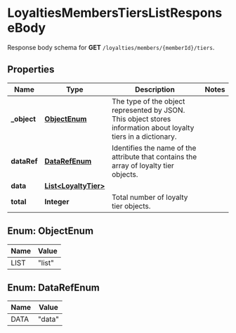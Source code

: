 

# LoyaltiesMembersTiersListResponseBody

Response body schema for **GET** `/loyalties/members/{memberId}/tiers`.

## Properties

| Name | Type | Description | Notes |
|------------ | ------------- | ------------- | -------------|
|**_object** | [**ObjectEnum**](#ObjectEnum) | The type of the object represented by JSON. This object stores information about loyalty tiers in a dictionary. |  |
|**dataRef** | [**DataRefEnum**](#DataRefEnum) | Identifies the name of the attribute that contains the array of loyalty tier objects. |  |
|**data** | [**List&lt;LoyaltyTier&gt;**](LoyaltyTier.md) |  |  |
|**total** | **Integer** | Total number of loyalty tier objects. |  |



## Enum: ObjectEnum

| Name | Value |
|---- | -----|
| LIST | &quot;list&quot; |



## Enum: DataRefEnum

| Name | Value |
|---- | -----|
| DATA | &quot;data&quot; |



